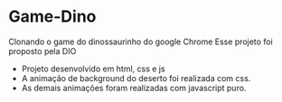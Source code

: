 # Game-Dino
Clonando o game do dinossaurinho do google Chrome 
Esse projeto foi proposto pela DIO

- Projeto desenvolvido em html, css e js
- A animação de background do deserto foi realizada com css.
- As demais animações foram realizadas com javascript puro. 

